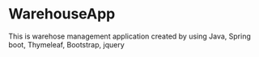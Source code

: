 # WarehouseApp

This is warehose management application created by using Java, Spring boot, Thymeleaf, Bootstrap, jquery
